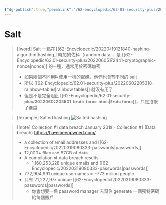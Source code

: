 ```yaml
---
{"dg-publish":true,"permalink":"/62-encyclopedic/62-01-security-plus/20220602211450-salt/","dgHomeLink":true,"dgPassFrontmatter":false}
---
```



# Salt

>[!word] Salt
> 一點在 [[62-Encyclopedic/20220419121840-hashing-algorithm|hashing]] 時加的佐料（random data），是 [[62-Encyclopedic/62.01-security-plus/20220605172441-cryptographic-nonce|nonce]] 的一種，通常用於密碼加密
> - 如果兩個不同用戶使用一樣的密碼，他們也會有不同的 salt 
> - 所以 [[62-Encyclopedic/62.01-security-plus/20220602205318-rainbow-tables|rainbow tables]] 就沒有用了
> - 但是不是完全阻止 [[62-Encyclopedic/62.01-security-plus/20220602203501-brute-force-attck|Brute force]]，只是拖慢了進度

>[!example] Salted hashing 
>![Salted hashing](https://raw.githubusercontent.com/SheepYY039/PicGo-images/main/img/20220602211852.png)

>[!note] Collection #1 data breach 
>January 2019 - Collection #1 (Data breach) 
> https://haveibeenpwned.com/
> - a collection of email addresses and [[62-Encyclopedic/20220319080333-passwords|passwords]] 
> - 12,000+ files and 87GB of data 
> - A compilation of data breach results
>     - 1,160,253,228 unique emails and [[62-Encyclopedic/20220319080333-passwords|passwords]] 
> - 772,904,991 unique usernames = ~773 million people
> - 只有 21,222,975 unique [[62-Encyclopedic/20220319080333-passwords|passwords]] 
>     - 你會想要一個 password manager 去幫你 generate 一個獨特密碼給每個賬戶
